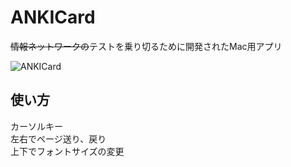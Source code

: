 # ANKICard
~~情報ネットワークの~~テストを乗り切るために開発されたMac用アプリ

![ANKICard](http://i.imgur.com/7r3XMow.png "ANKICard")
## 使い方

カーソルキー  
左右でページ送り、戻り  
上下でフォントサイズの変更  
